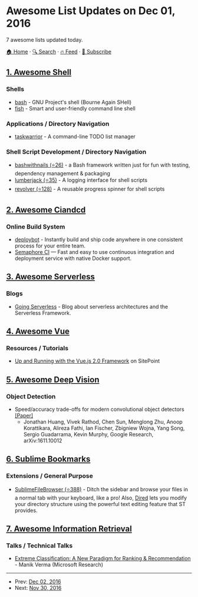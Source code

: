 # Awesome List Updates on Dec 01, 2016

7 awesome lists updated today.

[🏠 Home](/README.md) · [🔍 Search](https://test.trackawesomelist.com/search/) · [🔥 Feed](https://test.trackawesomelist.com/feed.xml) · [📮 Subscribe](https://trackawesomelist.us17.list-manage.com/subscribe?u=d2f0117aa829c83a63ec63c2f&id=36a103854c)



## [1. Awesome Shell](/content/alebcay/awesome-shell/README.md)

### Shells

*   [bash](https://www.gnu.org/software/bash/) - GNU Project's shell (Bourne Again SHell)
*   [fish](https://fishshell.com) - Smart and user-friendly command line shell

### Applications / Directory Navigation

*   [taskwarrior](https://taskwarrior.org/) - A command-line TODO list manager

### Shell Script Development / Directory Navigation

*   [bashwithnails (⭐26)](https://github.com/mindaugasbarysas/bashwithnails) - a Bash framework written just for fun with testing, dependency management & packaging
*   [lumberjack (⭐35)](https://github.com/molovo/lumberjack) - A logging interface for shell scripts
*   [revolver (⭐128)](https://github.com/molovo/revolver) - A reusable progress spinner for shell scripts

## [2. Awesome Ciandcd](/content/cicdops/awesome-ciandcd/README.md)

### Online Build System

*   [deploybot](https://deploybot.com) - Instantly build and ship code anywhere in one consistent process for your entire team.
*   [Semaphore CI](https://semaphoreci.com/) — Fast and easy to use continuous integration and deployment service with native Docker support.

## [3. Awesome Serverless](/content/pmuens/awesome-serverless/README.md)

### Blogs

*   [Going Serverless](http://www.goingserverless.com) - Blog about serverless architectures and the Serverless Framework.

## [4. Awesome Vue](/content/vuejs/awesome-vue/README.md)

### Resources / Tutorials

*   [Up and Running with the Vue.js 2.0 Framework](https://www.sitepoint.com/up-and-running-vue-js-2-0/) on SitePoint

## [5. Awesome Deep Vision](/content/kjw0612/awesome-deep-vision/README.md)

### Object Detection

*   Speed/accuracy trade-offs for modern convolutional object detectors [\[Paper\]](https://arxiv.org/pdf/1611.10012v1.pdf)
    *   Jonathan Huang, Vivek Rathod, Chen Sun, Menglong Zhu, Anoop Korattikara, Alireza Fathi, Ian Fischer, Zbigniew Wojna, Yang Song, Sergio Guadarrama, Kevin Murphy, Google Research, arXiv:1611.10012

## [6. Sublime Bookmarks](/content/dreikanter/sublime-bookmarks/README.md)

### Extensions / General Purpose

*   [SublimeFileBrowser (⭐388)](https://github.com/aziz/SublimeFileBrowser) - Ditch the sidebar and browse your files in a normal tab with your keyboard, like a pro! Also, [Dired](https://en.wikipedia.org/wiki/Dired) lets you modify your directory structure using the powerful text editing feature that ST provides.

## [7. Awesome Information Retrieval](/content/harpribot/awesome-information-retrieval/README.md)

### Talks / Technical Talks

*   [Extreme Classification: A New Paradigm for Ranking & Recommendation](https://youtu.be/1X71fTx1LKA) - Manik Verma (Microsoft Research)

---

- Prev: [Dec 02, 2016](/content/2016/12/02/README.md)
- Next: [Nov 30, 2016](/content/2016/11/30/README.md)